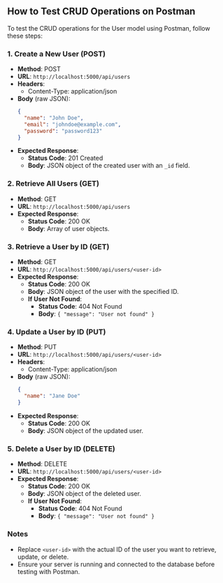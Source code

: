 ## How to Test CRUD Operations on Postman

To test the CRUD operations for the User model using Postman, follow these steps:

### 1. Create a New User (POST)

- **Method**: POST
- **URL**: `http://localhost:5000/api/users`
- **Headers**: 
  - Content-Type: application/json
- **Body** (raw JSON):
  ```json
  {
    "name": "John Doe",
    "email": "johndoe@example.com",
    "password": "password123"
  }
  ```
- **Expected Response**:
  - **Status Code**: 201 Created
  - **Body**: JSON object of the created user with an `_id` field.

### 2. Retrieve All Users (GET)

- **Method**: GET
- **URL**: `http://localhost:5000/api/users`
- **Expected Response**:
  - **Status Code**: 200 OK
  - **Body**: Array of user objects.

### 3. Retrieve a User by ID (GET)

- **Method**: GET
- **URL**: `http://localhost:5000/api/users/<user-id>`
- **Expected Response**:
  - **Status Code**: 200 OK
  - **Body**: JSON object of the user with the specified ID.
  - **If User Not Found**: 
    - **Status Code**: 404 Not Found
    - **Body**: `{ "message": "User not found" }`

### 4. Update a User by ID (PUT)

- **Method**: PUT
- **URL**: `http://localhost:5000/api/users/<user-id>`
- **Headers**: 
  - Content-Type: application/json
- **Body** (raw JSON):
  ```json
  {
    "name": "Jane Doe"
  }
  ```
- **Expected Response**:
  - **Status Code**: 200 OK
  - **Body**: JSON object of the updated user.

### 5. Delete a User by ID (DELETE)

- **Method**: DELETE
- **URL**: `http://localhost:5000/api/users/<user-id>`
- **Expected Response**:
  - **Status Code**: 200 OK
  - **Body**: JSON object of the deleted user.
  - **If User Not Found**: 
    - **Status Code**: 404 Not Found
    - **Body**: `{ "message": "User not found" }`

### Notes

- Replace `<user-id>` with the actual ID of the user you want to retrieve, update, or delete.
- Ensure your server is running and connected to the database before testing with Postman.
